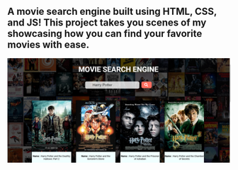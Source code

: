 ## A movie search engine built using HTML, CSS, and JS! This project takes you scenes of my showcasing how you can find your favorite movies with ease.


![image alt](https://github.com/codsahil/Movie-Search-Engine/blob/86b136373f9242897496284a4dc6c08332a0ed94/Screenshot%202024-11-13%20170010.png)
